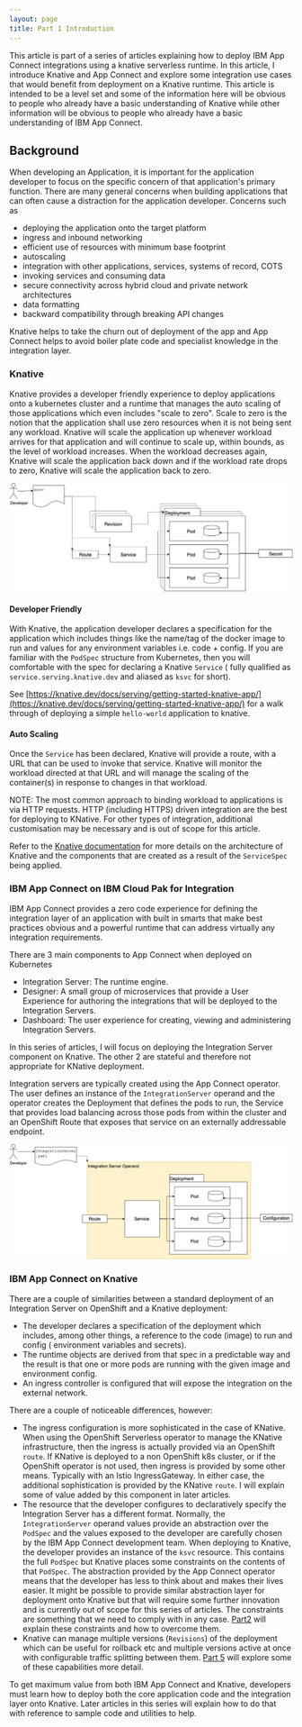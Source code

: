 ```yaml
---
layout: page
title: Part 1 Introduction
---
```


This article is part of a series of articles explaining how to deploy IBM App Connect integrations using a knative serverless runtime. In this article, I introduce Knative and App Connect and explore some integration use cases that would benefit from deployment on a Knative runtime. This article is intended to be a level set and some of the information here will be obvious to people who already have a basic understanding of Knative while other information will be obvious to people who already have a basic understanding of IBM App Connect.

## Background
When developing an Application, it is important for the application developer to focus on the specific concern of that application's primary function. There are many general concerns when building applications that can often cause a distraction for the application developer.  Concerns such as
 - deploying the application onto the target platform
  - ingress and inbound networking
  - efficient use of resources with minimum base footprint
  - autoscaling
 - integration with other applications, services, systems of record, COTS
  - invoking services and consuming data
  - secure connectivity across hybrid cloud and private network architectures
  - data formatting
  - backward compatibility through breaking API changes

Knative helps to take the churn out of deployment of the app and App Connect helps to avoid boiler plate code and specialist knowledge in the integration layer.

### Knative
Knative provides a developer friendly experience to deploy applications onto a kubernetes cluster and a runtime that manages the auto scaling of those applications which even includes "scale to zero".  Scale to zero is the notion that the application shall use zero resources when it is not being sent any workload. Knative will scale the application up whenever workload arrives for that application and will continue to scale up, within bounds, as the level of workload increases. When the workload decreases again, Knative will scale the application back down and if the workload rate drops to zero, Knative will scale the application back to zero.

![Typical Knative Deployment](./typical-knative-deployment.png)

#### Developer Friendly
With Knative, the application developer declares a specification for the application which includes things like the name/tag of the docker image to run and values for any environment variables i.e. code + config.
If you are familiar with the `PodSpec` structure from Kubernetes, then you will comfortable with the spec for declaring a Knative `Service` ( fully qualified as `service.serving.knative.dev` and aliased as `ksvc` for short).

See [https://knative.dev/docs/serving/getting-started-knative-app/](https://knative.dev/docs/serving/getting-started-knative-app/) for a walk through of deploying a simple `hello-world` application to knative.

#### Auto Scaling
Once the `Service` has been declared, Knative will provide a route, with a URL that can be used to invoke that service. Knative will monitor the workload directed at that URL and will manage the scaling of the container(s) in response to changes in that workload.

NOTE: The most common approach to binding workload to applications is via HTTP requests. HTTP (including HTTPS) driven integration are the best for deploying to KNative.  For other types of integration, additional customisation may be necessary and is out of scope for this article.

Refer to the [Knative documentation](https://knative.dev/docs/serving/#serving-resources) for more details on the architecture of Knative and the components that are created as a result of the `ServiceSpec` being applied.


### IBM App Connect on IBM Cloud Pak for Integration
IBM App Connect provides a zero code experience for defining the integration layer of an application with built in smarts that make best practices obvious and a powerful runtime that can address virtually any integration requirements.

There are 3 main components to App Connect when deployed on Kubernetes
 - Integration Server: The runtime engine.
 - Designer: A small group of microservices that provide a User Experience for authoring the integrations that will be deployed to the Integration Servers.
 - Dashboard: The user experience for creating, viewing and administering Integration Servers.

 In this series of articles, I will focus on deploying the Integration Server component on Knative. The other 2 are stateful and therefore not appropriate for KNative deployment.

Integration servers are typically created using the App Connect operator. The user defines an instance of the `IntegrationServer` operand and the operator creates the Deployment that defines the pods to run, the Service that provides load balancing across those pods from within the cluster and an OpenShift Route that exposes that service on an externally addressable endpoint.

![Integration Server on OCP](./integration-server-on-ocp.png)


### IBM App Connect on Knative


There are a couple of similarities between a standard deployment of an Integration Server on OpenShift and a Knative deployment:
 - The developer declares a specification of the deployment which includes, among other things, a reference to the code (image) to run and config ( environment variables and secrets).
 - The runtime objects are derived from that spec in a predictable way and the result is that one or more pods are running with the given image and environment config.
 - An ingress controller is configured that will expose the integration on the external network.

There are a couple of noticeable differences, however:
 - The ingress configuration is more sophisticated in the case of KNative. When using the OpenShift Serverless operator to manage the KNative infrastructure, then the ingress is actually provided via an OpenShift `route`. If KNative is deployed to a non OpenShift k8s cluster, or if the OpenShift operator is not used, then ingress is provided by some other means.  Typically with an Istio IngressGateway. In either case, the additional sophistication is provided by the KNative `route`. I will explain some of value added by this component in later articles.
 - The resource that the developer configures to declaratively specify the Integration Server has a different format.  Normally, the `IntegrationServer` operand values provide an abstraction over the `PodSpec` and the values exposed to the developer are carefully chosen by the IBM App Connect development team.  When deploying to Knative, the developer provides an instance of the `ksvc` resource.  This contains the full `PodSpec` but Knative places some constraints on the contents of that `PodSpec`. The abstraction provided by the App Connect operator means that the developer has less to think about and makes their lives easier. It might be possible to provide similar abstraction layer for deployment onto Knative but that will require some further innovation and is currently out of scope for this series of articles. The constraints are something that we need to comply with in any case. [Part2](./part2) will explain these constraints and how to overcome them.
 - Knative can manage multiple versions (`Revisions`) of the deployment which can be useful for rollback etc and multiple versions active at once with configurable traffic splitting between them.  [Part 5](./part5) will explore some of these capabilities more detail.

 To get maximum value from both IBM App Connect and Knative, developers must learn how to deploy both the core application code and the integration layer onto Knative. Later articles in this series will explain how to do that with reference to sample code and utilities to help.
